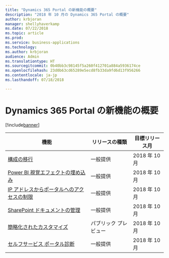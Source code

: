 ```yaml
---
title: "Dynamics 365 Portal の新機能の概要"
description: "2018 年 10 月の Dynamics 365 Portal の概要"
author: krbjoran
manager: shellyhaverkamp
ms.date: 07/22/2018
ms.topic: article
ms.prod: 
ms.service: business-applications
ms.technology: 
ms.author: krbjoran
audience: Admin
ms.translationtype: HT
ms.sourcegitcommit: 0b40bb3c98145f5a260f412701a884a5936174ce
ms.openlocfilehash: 23d0b63cd65289e5ecd8fb33da9fd6d13f956266
ms.contentlocale: ja-jp
ms.lasthandoff: 07/18/2018

---
```

#  <a name="summary-of-whats-new-in-dynamics-365-portal"></a>Dynamics 365 Portal の新機能の概要


[!include[banner](../../../includes/banner.md)]

| 機能                                                                           | リリースの種類   | 目標リリース月 |
|-----------------------------------------------------------------------------------|----------------|----------------------|
| [構成の移行](configuration-migration.md)                           | 一般提供             | 2018 年 10 月          |
| [Power BI 視覚エフェクトの埋め込み](power-bi-embed.md)                              | 一般提供            | 2018 年 10 月          |
| [IP アドレスからポータルへのアクセスの制限](restrict-portal-access-by-ip-address.md) | 一般提供            | 2018 年 10 月          |
| [SharePoint ドキュメントの管理](sharepoint-integration.md)                        | 一般提供             | 2018 年 10 月          |
| [簡略化されたカスタマイズ](simplified-customization.md)                         | パブリック プレビュー | 2018 年 10 月          |
| [セルフサービス ポータル診断](self-service-portal-diagnostics.md)           | 一般提供             | 2018 年 10 月          |

